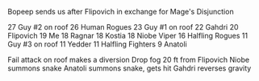 Bopeep sends us after Flipovich in exchange for Mage's Disjunction


27  Guy #2 on roof
26  Human Rogues
23  Guy #1 on roof
22  Gahdri
20  Flipovich
19  Me
18  Ragnar
18  Kostia
18  Niobe
    Viper
16  Halfling Rogues
11  Guy #3 on roof
11  Yedder
11  Halfling Fighters
9   Anatoli

Fail attack on roof makes a diversion
Drop fog 20 ft from Flipovich
Niobe summons snake
Anatoli summons snake, gets hit
Gahdri reverses gravity
